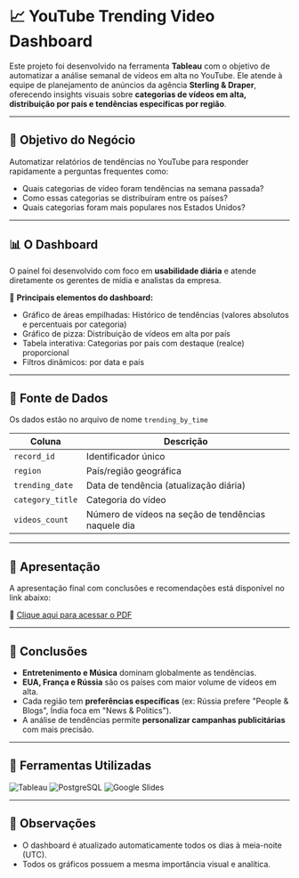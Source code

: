 # 📈 YouTube Trending Video Dashboard

Este projeto foi desenvolvido na ferramenta **Tableau** com o objetivo de automatizar a análise semanal de vídeos em alta no YouTube. Ele atende à equipe de planejamento de anúncios da agência **Sterling & Draper**, oferecendo insights visuais sobre **categorias de vídeos em alta, distribuição por país e tendências específicas por região**.

---

## 🎯 Objetivo do Negócio

Automatizar relatórios de tendências no YouTube para responder rapidamente a perguntas frequentes como:

- Quais categorias de vídeo foram tendências na semana passada?
- Como essas categorias se distribuíram entre os países?
- Quais categorias foram mais populares nos Estados Unidos?

---

## 📊 O Dashboard

O painel foi desenvolvido com foco em **usabilidade diária** e atende diretamente os gerentes de mídia e analistas da empresa.

📌 **Principais elementos do dashboard:**

- Gráfico de áreas empilhadas: Histórico de tendências (valores absolutos e percentuais por categoria)
- Gráfico de pizza: Distribuição de vídeos em alta por país
- Tabela interativa: Categorias por país com destaque (realce) proporcional
- Filtros dinâmicos: por data e país

---

## 🧱 Fonte de Dados

Os dados estão no arquivo de nome `trending_by_time` 

| Coluna         | Descrição                                        |
|----------------|--------------------------------------------------|
| `record_id`    | Identificador único                              |
| `region`       | País/região geográfica                           |
| `trending_date`| Data de tendência (atualização diária)           |
| `category_title`| Categoria do vídeo                              |
| `videos_count` | Número de vídeos na seção de tendências naquele dia |

---

## 📁 Apresentação

A apresentação final com conclusões e recomendações está disponível no link abaixo:

📎 [Clique aqui para acessar o PDF](https://drive.google.com/file/d/1bgarag6nHCd7Zyb4yf8-JaVkl4FxqHxd/view?usp=sharing)

---

## 📝 Conclusões

- **Entretenimento e Música** dominam globalmente as tendências.
- **EUA, França e Rússia** são os países com maior volume de vídeos em alta.
- Cada região tem **preferências específicas** (ex: Rússia prefere "People & Blogs", Índia foca em "News & Politics").
- A análise de tendências permite **personalizar campanhas publicitárias** com mais precisão.

---

## 🔧 Ferramentas Utilizadas

![Tableau](https://img.shields.io/badge/-Tableau-E97627?style=for-the-badge&logo=tableau&logoColor=white)
![PostgreSQL](https://img.shields.io/badge/-PostgreSQL-336791?style=for-the-badge&logo=postgresql&logoColor=white)
![Google Slides](https://img.shields.io/badge/-Google%20Slides-FBBB00?style=for-the-badge&logo=google-slides&logoColor=white)

---

## 📌 Observações

- O dashboard é atualizado automaticamente todos os dias à meia-noite (UTC).
- Todos os gráficos possuem a mesma importância visual e analítica.
